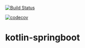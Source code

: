 
[![Build Status](https://travis-ci.com/priyankshah217/kotlin-springboot.svg?branch=master)](https://travis-ci.com/priyankshah217/kotlin-springboot)

[![codecov](https://codecov.io/gh/priyankshah217/kotlin-springboot/branch/master/graph/badge.svg)](https://codecov.io/gh/priyankshah217/kotlin-springboot)

# kotlin-springboot
